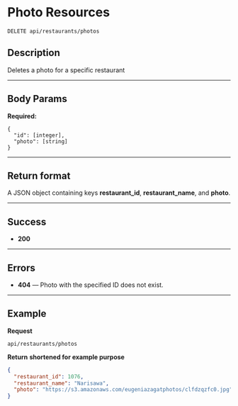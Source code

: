 # Photo Resources

    DELETE api/restaurants/photos

## Description
Deletes a photo for a specific restaurant

***

## Body Params
**Required:**
```
{
  "id": [integer],
  "photo": [string]
}
```

***

## Return format
A JSON object containing keys **restaurant_id**, **restaurant_name**, and **photo**.

***

## Success

- **200** 

***

## Errors

- **404** — Photo with the specified ID does not exist.


***

## Example
**Request**

    api/restaurants/photos

**Return** __shortened for example purpose__
``` json
{
  "restaurant_id": 1076,
  "restaurant_name": "Narisawa",
  "photo": "https://s3.amazonaws.com/eugeniazagatphotos/clfdzqzfc0.jpg"
}
```